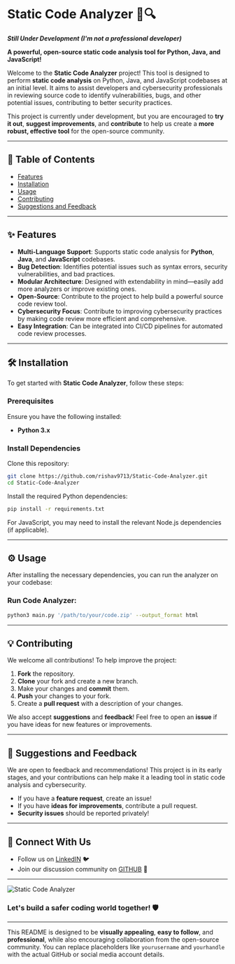 

# Static Code Analyzer 🚀🔍  
***Still Under Development (I'm not a professional developer)***

**A powerful, open-source static code analysis tool for Python, Java, and JavaScript!**

Welcome to the **Static Code Analyzer** project! This tool is designed to perform **static code analysis** on Python, Java, and JavaScript codebases at an initial level. It aims to assist developers and cybersecurity professionals in reviewing source code to identify vulnerabilities, bugs, and other potential issues, contributing to better security practices.

This project is currently under development, but you are encouraged to **try it out**, **suggest improvements**, and **contribute** to help us create a **more robust, effective tool** for the open-source community.

---

## 📜 Table of Contents

- [Features](#features)
- [Installation](#installation)
- [Usage](#usage)
- [Contributing](#contributing)
- [Suggestions and Feedback](#suggestions-and-feedback)

---

## ✨ Features

- **Multi-Language Support**: Supports static code analysis for **Python**, **Java**, and **JavaScript** codebases.
- **Bug Detection**: Identifies potential issues such as syntax errors, security vulnerabilities, and bad practices.
- **Modular Architecture**: Designed with extendability in mind—easily add more analyzers or improve existing ones.
- **Open-Source**: Contribute to the project to help build a powerful source code review tool.
- **Cybersecurity Focus**: Contribute to improving cybersecurity practices by making code review more efficient and comprehensive.
- **Easy Integration**: Can be integrated into CI/CD pipelines for automated code review processes.

---

## 🛠️ Installation

To get started with **Static Code Analyzer**, follow these steps:

### Prerequisites

Ensure you have the following installed:

- **Python 3.x**

### Install Dependencies

Clone this repository:

```bash
git clone https://github.com/rishav9713/Static-Code-Analyzer.git
cd Static-Code-Analyzer
```

Install the required Python dependencies:

```bash
pip install -r requirements.txt
```

For JavaScript, you may need to install the relevant Node.js dependencies (if applicable).

---

## ⚙️ Usage

After installing the necessary dependencies, you can run the analyzer on your codebase:

### Run Code Analyzer:

```bash
python3 main.py '/path/to/your/code.zip' --output_format html
```

---

## 💡 Contributing

We welcome all contributions! To help improve the project:

1. **Fork** the repository.
2. **Clone** your fork and create a new branch.
3. Make your changes and **commit** them.
4. **Push** your changes to your fork.
5. Create a **pull request** with a description of your changes.

We also accept **suggestions** and **feedback**! Feel free to open an **issue** if you have ideas for new features or improvements.

---

## 💬 Suggestions and Feedback

We are open to feedback and recommendations! This project is in its early stages, and your contributions can help make it a leading tool in static code analysis and cybersecurity.

- If you have a **feature request**, create an issue!
- If you have **ideas for improvements**, contribute a pull request.
- **Security issues** should be reported privately!

---

## 🔗 Connect With Us

- Follow us on [LinkedIN](https://www.linkedin.com/in/rishav-kumar-b64298162/) 🐦
- Join our discussion community on [GITHUB](https://github.com/rishav9713/Static-Code-Analyzer/discussions) 💬

---

![Static Code Analyzer](https://img.icons8.com/ios/452/code.png)

### Let's build a safer coding world together! 🛡️

---

This README is designed to be **visually appealing**, **easy to follow**, and **professional**, while also encouraging collaboration from the open-source community. You can replace placeholders like `yourusername` and `yourhandle` with the actual GitHub or social media account details.
